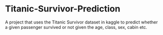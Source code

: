 # Titanic-Survivor-Prediction
 A project that uses the Titanic Survivor dataset in kaggle to predict whether a given passenger survived or not given the age, class, sex, cabin etc. 
